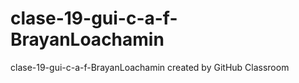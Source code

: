 # clase-19-gui-c-a-f-BrayanLoachamin
clase-19-gui-c-a-f-BrayanLoachamin created by GitHub Classroom
